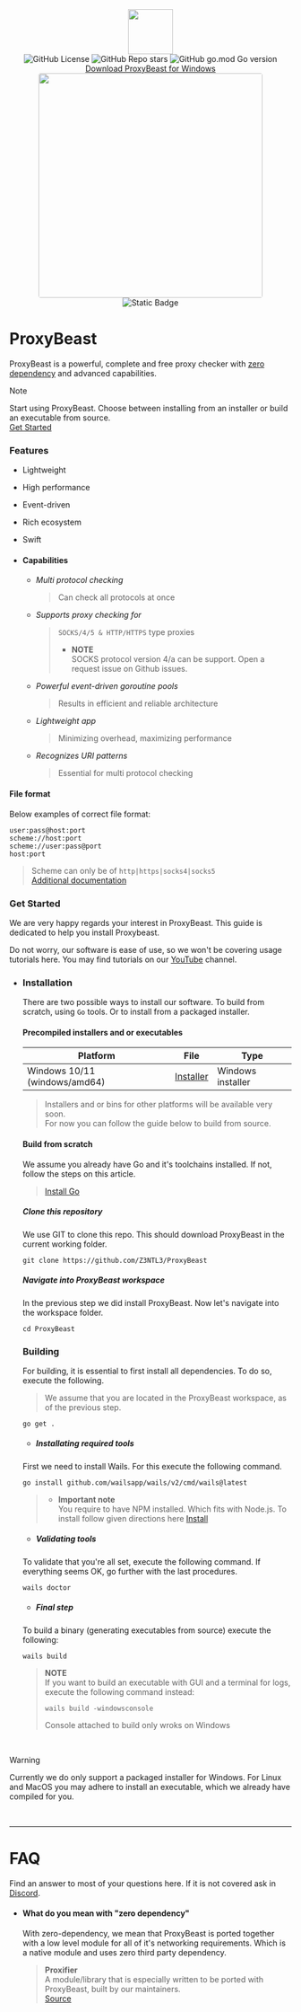 <!-- header -->

<div align="center">   
    <div>
        <img src="https://proxy.pix4.dev/img/logo.png" width=80><br>
         <div>
                <img alt="GitHub License" src="https://img.shields.io/github/license/z3ntl3/ProxyBeast" >
                <img alt="GitHub Repo stars" src="https://img.shields.io/github/stars/z3ntl3/ProxyBeast">
                <img alt="GitHub go.mod Go version" src="https://img.shields.io/github/go-mod/go-version/z3ntl3/ProxyBeast">
        </div>
        <a href="https://proxy.pix4.dev">Download ProxyBeast for Windows</a> <br>  
    </div>
    <img src="https://proxy.pix4.dev/img/gui.png" width="400" style="border-radius: 4px;"><br>
    <img alt="Static Badge" src="https://img.shields.io/badge/Build-BETA-8A2BE2">

</div>

<!-- intro -->

# ProxyBeast 


ProxyBeast is a powerful, complete and free proxy checker with [zero dependency](#what-do-you-mean-with-zero-dependency)
and advanced capabilities.

> [!NOTE]
> Start using ProxyBeast. Choose between installing from an installer or build an executable from source.<br>[Get Started](#get-started)

### Features
- Lightweight
- High performance
- Event-driven
- Rich ecosystem
- Swift

- #### Capabilities
    - *Multi protocol checking*
        > Can check all protocols at once
    - *Supports proxy checking for*
        > ``SOCKS/4/5 & HTTP/HTTPS`` type proxies<br>
        > - **NOTE**<br>
        > SOCKS protocol version 4/a can be support. Open a request issue on Github issues.
    - *Powerful event-driven goroutine pools*
        > Results in efficient and reliable architecture
    - *Lightweight app*
        > Minimizing overhead, maximizing performance
    - *Recognizes URI patterns*
        > Essential for multi protocol checking

#### File format
Below examples of correct file format:
```
user:pass@host:port
scheme://host:port
scheme://user:pass@port
host:port
```
> Scheme can only be of ``http|https|socks4|socks5``<br>
> [Additional documentation](https://pkg.go.dev/net/url#URL)

### Get Started

We are very happy regards your interest in ProxyBeast. This guide is dedicated
to help you install Proxybeast. 

Do not worry, our software is ease of use, so we won't be covering usage tutorials here. You may find tutorials on our [YouTube](https://www.youtube.com/@z3ntl3wip) channel.


- ### Installation
    
    There are two possible ways to install our software. To build from scratch, using ``Go`` tools. Or to install from a packaged installer.

    #### Precompiled installers and or executables

    | Platform      | File | Type |
    | ----------- | ----------- | ----------- |
    | Windows 10/11 (windows/amd64)      | [Installer]()       | Windows installer |

    > Installers and or bins for other platforms will be available very soon.<br>
    > For now you can follow the guide below to build from source.

    #### Build from scratch

    We assume you already have Go and it's toolchains installed. If not, follow the steps on this article.
    > [Install Go](https://go.dev/doc/installhttps://go.dev/doc/install)

    ##### Clone this repository
    We use GIT to clone this repo. This should download ProxyBeast in the current working folder. 
    ```
    git clone https://github.com/Z3NTL3/ProxyBeast
    ```

    ##### Navigate into ProxyBeast workspace
    In the previous step we did install ProxyBeast. Now let's navigate into the workspace folder.
    ```
    cd ProxyBeast
    ```

    ### Building
    
    For building, it is essential to first install all dependencies. To do so, execute the following.
    > We assume that you are located in the ProxyBeast workspace, as of the previous step.
    ```
    go get .
    ```

    - ##### Installating required tools
    First we need to install Wails. For this execute the following command.
    ```
    go install github.com/wailsapp/wails/v2/cmd/wails@latest
    ```
    > - **Important note**<br>
    > You require to have NPM installed. Which fits with Node.js. To install follow given directions here
    > [Install](https://nodejs.org/en)

    - ##### Validating tools
    To validate that you're all set, execute the following command. If everything seems OK, go further with the last procedures.
    ```
    wails doctor
    ```
    - ##### Final step 
    To build a binary (generating executables from source) execute the following:
    ```
    wails build
    ```
    > **NOTE**<br>
    > If you want to build an executable with GUI and a terminal for logs, execute the following command instead:
    > ```
    > wails build -windowsconsole
    >```
    > Console attached to build only wroks on Windows

<br>

> [!WARNING]
> Currently we do only support a packaged installer for Windows. For Linux and MacOS 
> you may adhere to install an executable, which we already have compiled for you.

<br>
<hr>

# FAQ
Find an answer to most of your questions here. If it is not covered ask in [Discord](#todo).

* #### What do you mean with "zero dependency"
    With zero-dependency, we mean that ProxyBeast is ported together with a low level module for all of it's networking requirements. Which is a native module and uses zero third party dependency.
    
    > **Proxifier**<br>
    A module/library that is especially written to be ported with ProxyBeast, built by our maintainers.<br>
    [Source](https://github.com/z3ntl3/Proxifier)

